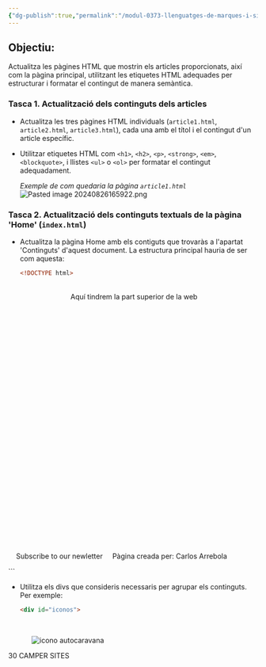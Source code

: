 ```yaml
---
{"dg-publish":true,"permalink":"/modul-0373-llenguatges-de-marques-i-sistemes-de-gestio-d-informacio/projecte/histories/historia-2/historia-2-actualitzacio-de-continguts/"}
---
```





## Objectiu: 

Actualitza les pàgines HTML que mostrin els articles proporcionats, així com la pàgina principal, utilitzant les etiquetes HTML adequades per estructurar i formatar el contingut de manera semàntica.

### Tasca 1. Actualització dels continguts dels articles

-  Actualitza les tres pàgines HTML individuals (`article1.html`, `article2.html`, `article3.html`), cada una amb el títol i el contingut d'un article específic.
- Utilitzar etiquetes HTML com `<h1>`, `<h2>`, `<p>`, `<strong>`, `<em>`, `<blockquote>`, i llistes `<ul>` o `<ol>` per formatar el contingut adequadament.

	*Exemple de com quedaria la pàgina ``article1.html``*
	![Pasted image 20240826165922.png](/img/user/M%C3%B2dul%200373%20Llenguatges%20de%20marques%20i%20sistemes%20de%20gesti%C3%B3%20d%E2%80%99informaci%C3%B3/Projecte/Hist%C3%B2ries/adjuntos/Pasted%20image%2020240826165922.png)


### Tasca 2. Actualització dels continguts textuals de la pàgina 'Home' (``index.html``)

-  Actualitza la pàgina Home amb els contiguts que trovaràs a l'apartat 'Continguts' d'aquest document. La estructura principal hauria de ser com aquesta:

	```html
	<!DOCTYPE html>
<html lang="ca">
<head>
  <meta charset="UTF-8">
  <meta name="viewport" content="width=device-width, initial-scale=1.0">
  <title>Glamour Camping</title>
</head>
<body>
  <header>
   Aquí tindrem la part superior de la web
  </header>
  <main>
    <section id="about"> 

    </section>
    <section id="activity">
  
    </section>
    <section id="action">

    </section>
    <section id="booking">

    </section>
    <section id="news">

    </section>
    <section id="gallery">

    </section>
  </main>

  <footer>
    Subscribe to our newletter
    Pàgina creada per: Carlos Arrebola
  </footer>
</body>
</html>
```

- Utilitza els divs que consideris necessaris per agrupar els continguts. Per exemple:
	```html
	<div id="iconos">
          <div id="autocarava">
            <img src="images/iconoAutocaravana.png" alt="icono autocaravana">
            <p>30 CAMPER SITES</p>
          </div>
```

